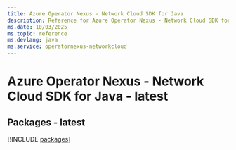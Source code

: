 ```yaml
---
title: Azure Operator Nexus - Network Cloud SDK for Java
description: Reference for Azure Operator Nexus - Network Cloud SDK for Java
ms.date: 10/03/2025
ms.topic: reference
ms.devlang: java
ms.service: operatornexus-networkcloud
---
```

# Azure Operator Nexus - Network Cloud SDK for Java - latest
## Packages - latest
[!INCLUDE [packages](operator-nexus---network-cloud-index.md)]